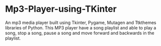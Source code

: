 # Mp3-Player-using-TKinter
An mp3 media player built using Tkinter, Pygame, Mutagen and Ttkthemes libraries of Python.
This MP3 player have a song playlist and able to play a song, stop a song, pause a song and move forward and backwards in the playlist.
